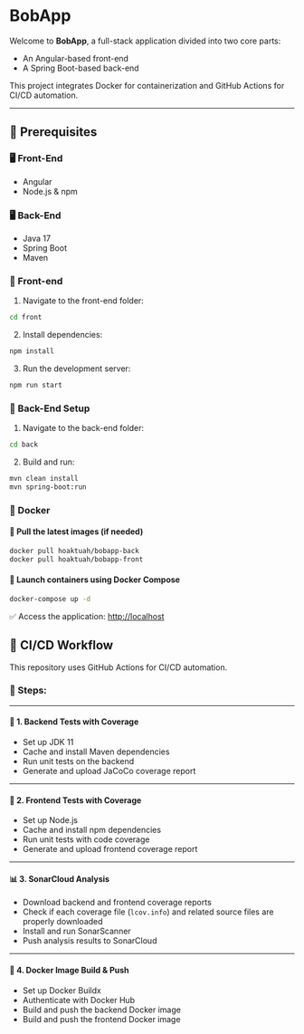 # BobApp

Welcome to **BobApp**, a full-stack application divided into two core parts:
- An Angular-based front-end
- A Spring Boot-based back-end

This project integrates Docker for containerization and GitHub Actions for CI/CD automation.

---

## 🧰 Prerequisites

### 🖥️ Front-End
- Angular
- Node.js & npm

### 🖥️ Back-End
- Java 17
- Spring Boot
- Maven

### 🚀 Front-end  

1. Navigate to the front-end folder:
```bash
cd front
```

2. Install dependencies:
```bash
npm install
```

3. Run the development server:
```bash
npm run start
```

### 🚀 Back-End Setup

1. Navigate to the back-end folder:
```bash
cd back
```

2. Build and run:
```bash
mvn clean install
mvn spring-boot:run
```

### 🐳 Docker

#### 🔄 Pull the latest images (if needed)

```bash
docker pull hoaktuah/bobapp-back
docker pull hoaktuah/bobapp-front
```

#### 🚀 Launch containers using Docker Compose

```bash
docker-compose up -d
```

✅ Access the application: [http://localhost](http://localhost)

## 🔁 CI/CD Workflow

This repository uses GitHub Actions for CI/CD automation.

### 🔄 Steps:

---

#### 🧪 1. Backend Tests with Coverage

-  Set up JDK 11
-  Cache and install Maven dependencies
-  Run unit tests on the backend
-  Generate and upload JaCoCo coverage report

---

#### 🧪 2. Frontend Tests with Coverage

-  Set up Node.js
-  Cache and install npm dependencies
-  Run unit tests with code coverage
-  Generate and upload frontend coverage report

---

#### 📊 3. SonarCloud Analysis

-  Download backend and frontend coverage reports
-  Check if each coverage file (`lcov.info`) and related source files are properly downloaded 
-  Install and run SonarScanner
-  Push analysis results to SonarCloud

---

#### 🐳 4. Docker Image Build & Push

-  Set up Docker Buildx  
-  Authenticate with Docker Hub  
-  Build and push the backend Docker image  
-  Build and push the frontend Docker image

